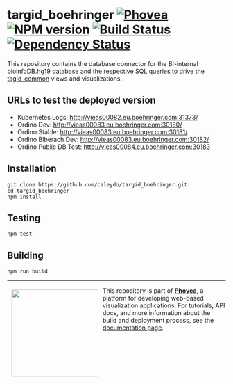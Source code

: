 targid_boehringer [![Phovea][phovea-image]][phovea-url] [![NPM version][npm-image]][npm-url] [![Build Status][travis-image]][travis-url] [![Dependency Status][daviddm-image]][daviddm-url]
=====================

This repository contains the database connector for the BI-internal bioinfoDB.hg19 database and the respective SQL queries to drive the [tagid_common](https://github.com/Caleydo/targid_common/) views and visualizations.

URLs to test the deployed version
---

- Kubernetes Logs: http://vieas00082.eu.boehringer.com:31373/
- Ordino Dev: http://vieas00083.eu.boehringer.com:30180/
- Ordino Stable: http://vieas00083.eu.boehringer.com:30181/
- Ordino Biberach Dev: http://vieas00083.eu.boehringer.com:30182/
- Ordino Public DB Test: http://vieas00084.eu.boehringer.com:30183

Installation
------------

```
git clone https://github.com/caleydo/targid_boehringer.git
cd targid_boehringer
npm install
```

Testing
-------

```
npm test
```

Building
--------

```
npm run build
```



***

<a href="https://caleydo.org"><img src="http://caleydo.org/assets/images/logos/caleydo.svg" align="left" width="200px" hspace="10" vspace="6"></a>
This repository is part of **[Phovea](http://phovea.caleydo.org/)**, a platform for developing web-based visualization applications. For tutorials, API docs, and more information about the build and deployment process, see the [documentation page](http://phovea.caleydo.org).


[phovea-image]: https://img.shields.io/badge/Phovea-Client%20Plugin-F47D20.svg
[phovea-url]: https://phovea.caleydo.org
[npm-image]: https://badge.fury.io/js/targid_boehringer.svg
[npm-url]: https://npmjs.org/package/targid_boehringer
[travis-image]: https://travis-ci.org/caleydo/targid_boehringer.svg?branch=master
[travis-url]: https://travis-ci.org/caleydo/targid_boehringer
[daviddm-image]: https://david-dm.org/caleydo/targid_boehringer/status.svg
[daviddm-url]: https://david-dm.org/caleydo/targid_boehringer
